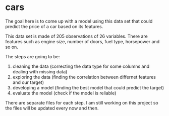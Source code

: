 # cars

The goal here is to come up with a model using this data set that could predict the price of a car based on its features.

This data set is made of 205 observations of 26 variables.
There are features such as engine size, number of doors, fuel type, horsepower and so on.

The steps are going to be:
1. cleaning the data (correcting the data type for some columns and dealing with missing data)
2. exploring the data (finding the correlation between differnet features and our target)
3. developing a model (finding the best model that could predict the target)
4. evaluate the model (check if the model is reliable)

There are separate files for each step.
I am still working on this project so the files will be updated every now and then.

